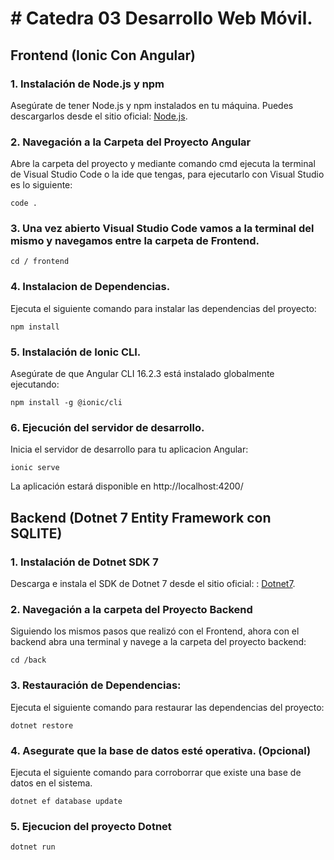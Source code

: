 # # Catedra 03 Desarrollo Web Móvil.

## Frontend (Ionic Con Angular)

### 1. Instalación de Node.js y npm

Asegúrate de tener Node.js y npm instalados en tu máquina. Puedes descargarlos desde el sitio oficial: [Node.js](https://nodejs.org/).

### 2. Navegación a la Carpeta del Proyecto Angular

Abre la carpeta del proyecto y mediante comando cmd ejecuta la terminal de Visual Studio Code o la ide que tengas, para ejecutarlo con Visual Studio es lo siguiente:
```cli
code .
```

### 3. Una vez abierto Visual Studio Code vamos a la terminal del mismo y navegamos entre la carpeta de Frontend.
```cli
cd / frontend
```

### 4. Instalacion de Dependencias.

Ejecuta el siguiente comando para instalar las dependencias del proyecto:
```cli
npm install
```
### 5. Instalación de Ionic CLI.

Asegúrate de que Angular CLI 16.2.3 está instalado globalmente ejecutando:
```cli
npm install -g @ionic/cli
```

### 6. Ejecución del servidor de desarrollo.

Inicia el servidor de desarrollo para tu aplicacion Angular:
```cli
ionic serve
```
La aplicación estará disponible en http://localhost:4200/



## Backend (Dotnet 7 Entity Framework con SQLITE)

### 1. Instalación de Dotnet SDK 7

Descarga e instala el SDK de Dotnet 7 desde el sitio oficial: : [Dotnet7](https://dotnet.microsoft.com/es-es/download/dotnet/7.0).

### 2. Navegación a la carpeta del Proyecto Backend

Siguiendo los mismos pasos que realizó con el Frontend, ahora con el backend abra una terminal y navege a la carpeta del proyecto backend:
```cli
cd /back
```

### 3. Restauración de Dependencias:

Ejecuta el siguiente comando para restaurar las dependencias del proyecto:
```cli
dotnet restore
```

### 4. Asegurate que la base de datos esté operativa. (Opcional)

Ejecuta el siguiente comando para corroborrar que existe una base de datos en el sistema.
```cli
dotnet ef database update
```

### 5. Ejecucion del proyecto Dotnet 
```cli
dotnet run
```

